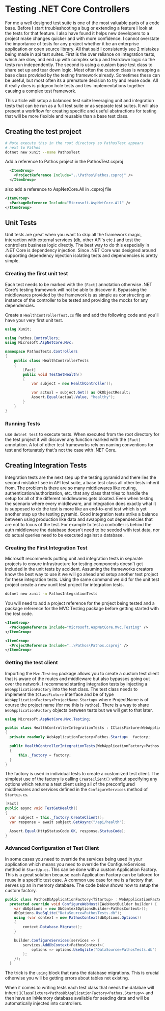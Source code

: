 # Testing .NET Core Controllers

For me a well designed test suite is one of the most valuable parts of a code base.
Before I start troubleshooting a bug or extending a feature I look at the tests for that
feature. I also have found it helps new developers to a project make changes quicker and
with more confidence. I cannot overstate the importance of tests for any project whether
it be an enterprise application or open source library. All that said I consistently see
2 mistakes being made in api test suites. First is the over reliance on integration tests,
which are slow, and end up with complex setup and teardown logic so the tests run
independently. The second is using a custom base test class to share set up and tear down
logic. Most often the custom class is wrapping a base class provided by the testing
framework already. Sometimes these can be useful, but most often its a premature decision
to try and reuse code. All it really does is pidgeon hole tests and ties implementations
together causing a complex test framework.

This article will setup a balanced test suite leveraging unit and integration tests
that can be run as a full test suite or as separate test suites. It will also present
a workflow for creating specific and useful abstractions for testing that will be more
flexible and reusable than a base test class.

## Creating the test project
```bash
# Note execute this in the root directory so PathosTest appears
# next to Pathos
dotnet new xunit --name PathosTest
```

Add a reference to Pathos project in the PathosTest.csproj
```xml
  <ItemGroup>
    <ProjectReference Include="..\Pathos\Pathos.csproj" />
  </ItemGroup>
```

also add a reference to AspNetCore.All in .csproj file
```xml
<ItemGroup>
  <PackageReference Include="Microsoft.AspNetCore.All" />
</ItemGroup>
```

## Unit Tests
Unit tests are great when you want to skip all the framework magic, interaction with
external services (db, other API's etc.) and test the controllers business logic
directly. The best way to do this especially in .NET Core is dependency injection. Since
.NET Core was designed around supporting dependency injection isolating tests and
dependencies is pretty simple.

### Creating the first unit test
Each test needs to be marked with the `[Fact]` annotation otherwise .NET Core's testing
framework will not be able to discover it. Bypassing the middlewares provided by the
framework is as simple as constructing an instance of the controller to be tested and
providing the mocks for any dependencies.

Create a `HealthControllerTest.cs` file and add the following code and you'll have your
very first unit test.
```C#
using Xunit;

using Pathos.Controllers;
using Microsoft.AspNetCore.Mvc;

namespace PathosTests.Controllers
{
    public class HealthControllerTests
    {
        [Fact]
        public void TestGetHealth()
        {
            var subject = new HealthController();

            var actual = subject.Get() as OkObjectResult;
            Assert.Equal(actual.Value, "healthy");
        }
    }
}

```

### Running Tests
use `dotnet test` to execute tests. When executed from the root directory for the test
project it will discover any function marked with the `[Fact]` annotation. A lot of other
test frameworks rely on naming conventions for test and fortunately that's not the case
with .NET Core.

## Creating Integration Tests
Integration tests are the next step up the testing pyramid and there lies the second
mistake I see in API test suite, a base test class all other tests inherit from. The
problem is there are so many middlewares like routing, authentication/authorization, etc.
that any class that tries to handle the setup for all of the different middlewares gets
bloated. Even when testing the scenario where every middleware, and integration does
exactly what it is supposed to do the test is more like an end-to-end test which is yet
another step up the testing pyramid. Good integration tests strike a balance between
using production like data and swapping out dependencies that are not to focus of the
test. For example to test a controller is behind the auth middleware the database doesn't
need to be seeded with test data, nor do actual queries need to be executed against a
database.

### Creating the First Integration Test
Microsoft recommends putting unit and integration tests in separate projects to ensure
infrastructure for testing components doesn't get included in the unit tests by accident.
Assuming the frameworks creators know the best way to use it we will go ahead and setup
another test project for these integration tests. Using the same command we did for the
unit test project create a new xunit test project for integration tests.
```bash
dotnet new xunit -n PathosIntegrationTests
```

You will need to add a project reference for the project being tested and a package
reference for the MVC Testing package before getting started with the test code.
```xml
<ItemGroup>
  <PackageReference Include="Microsoft.AspNetCore.Mvc.Testing" />
</ItemGroup>

<ItemGroup>
  <ProjectReference Include="..\Pathos\Pathos.csproj" />
</ItemGroup>
```

### Getting the test client
Importing the `Mvc.Testing` package allows you to create a custom test client that is
aware of the routes and middleware but also bypasses going out over the network. I
recommend starting integration tests by injecting a `WebApplicationFactory` into the test
class. The test class needs to implement the `IClassFixture` interface and be of type
`WebApplicationFactory<ProjectName.Startup>` where ProjectName is of course the project
name (for me this is `Pathos`). There is a way to share `WebApplicationFactory` objects
between tests but we will get to that later.
```C#
using Microsoft.AspNetCore.Mvc.Testing;

public class HealthControllerIntegrationTests : IClassFixture<WebApplicationFactory<Pathos.Startup>>
{
  private readonly WebApplicationFactory<Pathos.Startup> _factory;

  public HealthControllerIntegrationTests(WebApplicationFactory<Pathos.Startup> factory)
  {
      this._factory = factory;
  }
}
```

The factory is used in individual tests to create a customized test client. The simplest
use of the factory is calling `CreateClient()` without specifying any options which
returns a test client using all of the preconfigured middlewares and services defined in
the `ConfigureServices` method of `Startup.cs`.
```C#
[Fact]
public async void TestGetHealth()
{
  var subject = this._factory.CreateClient();
  var response = await subject.GetAsync("/api/health");

  Assert.Equal(HttpStatusCode.OK, response.StatusCode);
}
```

### Advanced Configuration of Test Client
In some cases you need to override the services being used in your application which
means you need to override the ConfigureServices method in `StartUp.cs`. This can be done
with a custom Application Factory. This is a great solution because each Application
Factory can be tailored for reuse in a specific test case. A common use case for me is a
factory that serves up an in memory database. The code below shows how to setup the
custom factory.
```C#
public class PathosDbApplicationFactory<TStartup> : WebApplicationFactory<TStartup> where tStartup: class
  protected override void ConfigureWebHost(IWebHostBuilder builder) {
    var dbOptions = new DbContextOptionsBuilder<PathosContext>();
    dbOptions.UseSqlite("DataSource=PathosTests.db");
    using (var context = new PathosContext(dbOptions.Options))
    {
        context.Database.Migrate();
    }

    builder.ConfigureServices(services => {
        services.AddDbContext<PathosContext>(
            options => options.UseSqlite("DataSource=PathosTests.db")
        );
    });
  }
```

The trick is the `using` block that runs the database migrations. This is crucial
otherwise you will be getting errors about tables not existing.

When it comes to writing tests each test class that needs the databae will inherit
`IClassFixture<PathosDbApplicationFactory<Pathos.Startup>>` and then have an InMemory
database available for seeding data and will be automatically injected into controllers.
